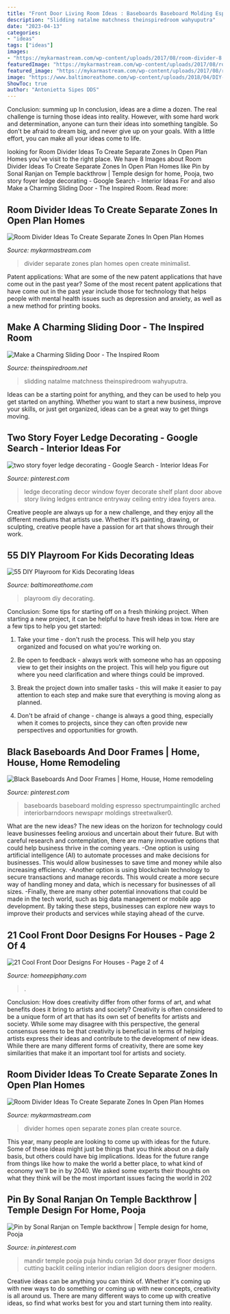 ```yaml
---
title: "Front Door Living Room Ideas : Baseboards Baseboard Molding Espresso Spectrumpaintingllc Arched Interiorbarndoors Newspapr Moldings Streetwalker0"
description: "Slidding natalme matchness theinspiredroom wahyuputra"
date: "2023-04-13"
categories:
- "ideas"
tags: ["ideas"]
images:
- "https://mykarmastream.com/wp-content/uploads/2017/08/room-divider-8.jpg"
featuredImage: "https://mykarmastream.com/wp-content/uploads/2017/08/room-divider-10.jpg"
featured_image: "https://mykarmastream.com/wp-content/uploads/2017/08/room-divider-8.jpg"
image: "https://www.baltimoreathome.com/wp-content/uploads/2018/04/DIY-Playroom-for-Kids-Decorating-Ideas-54.jpg"
ShowToc: true
author: "Antonietta Sipes DDS"
---
```



Conclusion: summing up
In conclusion, ideas are a dime a dozen. The real challenge is turning those ideas into reality. However, with some hard work and determination, anyone can turn their ideas into something tangible. So don't be afraid to dream big, and never give up on your goals. With a little effort, you can make all your ideas come to life.

	

		
looking for Room Divider Ideas To Create Separate Zones In Open Plan Homes you've visit to the right place. We have 8 Images about Room Divider Ideas To Create Separate Zones In Open Plan Homes like Pin by Sonal Ranjan on Temple backthrow | Temple design for home, Pooja, two story foyer ledge decorating - Google Search - Interior Ideas For and also Make a Charming Sliding Door - The Inspired Room. Read more:
		
    
## Room Divider Ideas To Create Separate Zones In Open Plan Homes

<img loading=lazy src="https://mykarmastream.com/wp-content/uploads/2017/08/room-divider-8.jpg" onerror="this.onerror=null;this.src='https://tse4.mm.bing.net/th?id=OIP.f7mojTYKrPp-eOfqo3uEOQHaK9&amp;pid=15.1';" alt="Room Divider Ideas To Create Separate Zones In Open Plan Homes">

_Source: mykarmastream.com_

>divider separate zones plan homes open create minimalist. 

	

Patent applications: What are some of the new patent applications that have come out in the past year?
Some of the most recent patent applications that have come out in the past year include those for technology that helps people with mental health issues such as depression and anxiety, as well as a new method for printing books.

    
## Make A Charming Sliding Door - The Inspired Room

<img loading=lazy src="https://theinspiredroom.net/wp-content/uploads/2012/01/laundry-room-makeover-sliding-door.jpg" onerror="this.onerror=null;this.src='https://tse4.mm.bing.net/th?id=OIP.8CMguHrLd9p2Shw_MQ7RCQHaLH&amp;pid=15.1';" alt="Make a Charming Sliding Door - The Inspired Room">

_Source: theinspiredroom.net_

>slidding natalme matchness theinspiredroom wahyuputra. 

	

Ideas can be a starting point for anything, and they can be used to help you get started on anything. Whether you want to start a new business, improve your skills, or just get organized, ideas can be a great way to get things moving.

    
## Two Story Foyer Ledge Decorating - Google Search - Interior Ideas For

<img loading=lazy src="https://i.pinimg.com/736x/9c/2e/4b/9c2e4b3ea5bbc0316315985931b93434--window-ledge-decor-plant-ledge-decorating.jpg" onerror="this.onerror=null;this.src='https://tse1.mm.bing.net/th?id=OIP.QYyW-8wqDtGD3rYoS3V6JwAAAA&amp;pid=15.1';" alt="two story foyer ledge decorating - Google Search - Interior Ideas For">

_Source: pinterest.com_

>ledge decorating decor window foyer decorate shelf plant door above story living ledges entrance entryway ceiling entry idea foyers area. 

	

Creative people are always up for a new challenge, and they enjoy all the different mediums that artists use. Whether it’s painting, drawing, or sculpting, creative people have a passion for art that shows through their work.

    
## 55 DIY Playroom For Kids Decorating Ideas

<img loading=lazy src="https://www.baltimoreathome.com/wp-content/uploads/2018/04/DIY-Playroom-for-Kids-Decorating-Ideas-54.jpg" onerror="this.onerror=null;this.src='https://tse1.mm.bing.net/th?id=OIP.ac_K7gBThVaezV8mc1CMcAHaK0&amp;pid=15.1';" alt="55 DIY Playroom for Kids Decorating Ideas">

_Source: baltimoreathome.com_

>playroom diy decorating. 

	

Conclusion: Some tips for starting off on a fresh thinking project.
When starting a new project, it can be helpful to have fresh ideas in tow. Here are a few tips to help you get started:
1. Take your time - don't rush the process. This will help you stay organized and focused on what you're working on.

2. Be open to feedback - always work with someone who has an opposing view to get their insights on the project. This will help you figure out where you need clarification and where things could be improved.

3. Break the project down into smaller tasks - this will make it easier to pay attention to each step and make sure that everything is moving along as planned.

4. Don't be afraid of change - change is always a good thing, especially when it comes to projects, since they can often provide new perspectives and opportunities for growth.

    
## Black Baseboards And Door Frames | Home, House, Home Remodeling

<img loading=lazy src="https://i.pinimg.com/736x/41/f2/bc/41f2bc148d55822d4665a39e34480730.jpg" onerror="this.onerror=null;this.src='https://tse4.mm.bing.net/th?id=OIP.0rb8cuNGdZFCo9_cZGBSZAAAAA&amp;pid=15.1';" alt="Black Baseboards And Door Frames | Home, House, Home remodeling">

_Source: pinterest.com_

>baseboards baseboard molding espresso spectrumpaintingllc arched interiorbarndoors newspapr moldings streetwalker0. 

	

What are the new ideas?
The new ideas on the horizon for technology could leave businesses feeling anxious and uncertain about their future. But with careful research and contemplation, there are many innovative options that could help business thrive in the coming years. 
-One option is using artificial intelligence (AI) to automate processes and make decisions for businesses. This would allow businesses to save time and money while also increasing efficiency. 
-Another option is using blockchain technology to secure transactions and manage records. This would create a more secure way of handling money and data, which is necessary for businesses of all sizes. 
-Finally, there are many other potential innovations that could be made in the tech world, such as big data management or mobile app development. By taking these steps, businesses can explore new ways to improve their products and services while staying ahead of the curve.

    
## 21 Cool Front Door Designs For Houses - Page 2 Of 4

<img loading=lazy src="https://homeepiphany.com/wp-content/uploads/2015/09/21-Cool-Front-Door-Designs-For-Houses-7.jpg" onerror="this.onerror=null;this.src='https://tse2.mm.bing.net/th?id=OIP.1GqgxwT1iu1zli4Wh89adQHaKd&amp;pid=15.1';" alt="21 Cool Front Door Designs For Houses - Page 2 of 4">

_Source: homeepiphany.com_

>. 

	

Conclusion: How does creativity differ from other forms of art, and what benefits does it bring to artists and society?
Creativity is often considered to be a unique form of art that has its own set of benefits for artists and society. While some may disagree with this perspective, the general consensus seems to be that creativity is beneficial in terms of helping artists express their ideas and contribute to the development of new ideas. While there are many different forms of creativity, there are some key similarities that make it an important tool for artists and society.

    
## Room Divider Ideas To Create Separate Zones In Open Plan Homes

<img loading=lazy src="https://mykarmastream.com/wp-content/uploads/2017/08/room-divider-10.jpg" onerror="this.onerror=null;this.src='https://tse1.mm.bing.net/th?id=OIP.HMLwVRvk_BoXqQ-27X7AMQHaQI&amp;pid=15.1';" alt="Room Divider Ideas To Create Separate Zones In Open Plan Homes">

_Source: mykarmastream.com_

>divider homes open separate zones plan create source. 

	

This year, many people are looking to come up with ideas for the future. Some of these ideas might just be things that you think about on a daily basis, but others could have big implications. Ideas for the future range from things like how to make the world a better place, to what kind of economy we'll be in by 2040. We asked some experts their thoughts on what they think will be the most important issues facing the world in 202
    
## Pin By Sonal Ranjan On Temple Backthrow | Temple Design For Home, Pooja

<img loading=lazy src="https://i.pinimg.com/736x/d1/78/c8/d178c8f55a6f1a8adfce342fb1bfd052.jpg" onerror="this.onerror=null;this.src='https://tse4.mm.bing.net/th?id=OIP.6rdBlh5WJT2G0IHMLTjDUAHaJ3&amp;pid=15.1';" alt="Pin by Sonal Ranjan on Temple backthrow | Temple design for home, Pooja">

_Source: in.pinterest.com_

>mandir temple pooja puja hindu corian 3d door prayer floor designs cutting backlit ceiling interior indian religion doors designer modern. 

	

Creative ideas can be anything you can think of. Whether it's coming up with new ways to do something or coming up with new concepts, creativity is all around us. There are many different ways to come up with creative ideas, so find what works best for you and start turning them into reality.

